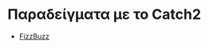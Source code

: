 # Παραδείγματα με το Catch2

* [FizzBuzz](./fizzbuzz/README.md)

<!-- ## 1 Catch2 (Catch v2.11.1) με χρήση ενός μόνο header (catch.hpp)

* [test.cpp](./v2/test.cpp)
* [test2.cpp](./v2/test2.cpp)
* [test3.cpp](./v2/test3.cpp) παράδειγμα με Approx
* [catch.hpp](./v2/catch.hpp)

Εντολές μεταγλώττισης και εκτέλεσης

    $ g++ test.cpp -o test -std=c++14
    $ test.exe

    $ g++ test2.cpp -o test2 -std=c++14
    $ test2.exe

    $ g++ test3.cpp -o test3 -std=c++14
    $ test2.exe


### 1.1 Catch2 (Catch v2.11.1) με χρήση ενός μόνο header (catch.hpp) ταχύτερη μεταγλώττιση

* [test.cpp](./v2_fast/test.cpp)
* [tests_main.cpp](./v2_fast/tests_main.cpp)
* [catch.hpp](./v2_fast/catch.hpp)

Εκτέλεση της επόμενης εντολής 1 μόνο φορά για δημιουργία του object file (tests_main.o)

    $ g++ -c tests_main.cpp -o tests_main.o -std=c++14

Εντολές μεταγλώττισης και εκτέλεσης

    $ g++ tests_main.o test.cpp -o test -std=c++14
    $ test.exe

## 2. Catch2 (Catch v3) με χρήση του header file (catch_amalgamated.hpp) και του source file (catch_amalgamated.cpp)

Παράδειγμα από το <https://github.com/catchorg/Catch2/blob/devel/docs/tutorial.md>.

* [test.cpp](./v3/test.cpp)
* [catch-amalgamated.hpp](./v3/catch_amalgamated.hpp)
* [catch-amalgamated.cpp](./v3/catch_amalgamated.cpp)

Εντολές μεταγλώττισης και εκτέλεσης

    $ g++ test.cpp catch_amalgamated.cpp -o test -std=c++14
    $ test.exe -->
